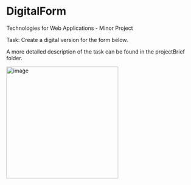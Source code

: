 # DigitalForm
Technologies for Web Applications - Minor Project

Task: Create a digital version for the form below. 

A more detailed description of the task can be found in the projectBrief folder.

<img width="294" alt="image" src="https://user-images.githubusercontent.com/103421610/201447139-4d72fd60-068c-4cf3-9ecc-5e6260d3dc8c.png">


